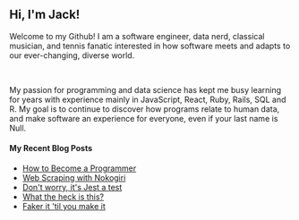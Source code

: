 ## Hi, I'm Jack!

<p>Welcome to my Github! I am a software engineer, data nerd, classical musician, and tennis fanatic interested in how software meets and adapts to our ever-changing, diverse world.</p><br>

<p>My passion for programming and data science has kept me busy learning for years with experience mainly in JavaScript, React, Ruby, Rails, SQL and R. My goal is to continue to discover how programs relate to human data, and make software an experience for everyone, even if your last name is Null.</p>

#### My Recent Blog Posts

* [How to Become a Programmer](https://medium.com/@jack_pena/how-to-become-a-programmer-f8d488a422c)
* [Web Scraping with Nokogiri](https://medium.com/@jack_pena/web-scraping-with-nokogiri-de4e67bb29d1)
* [Don't worry, it's Jest a test](https://medium.com/@jack_pena/dont-worry-it-s-jest-a-test-c3ae6a3127d6)
* [What the heck is this?](https://medium.com/@jack_pena/what-the-heck-is-this-898901b36ada)
* [Faker it 'til you make it](https://medium.com/@jack_pena/faker-it-til-you-make-it-5f88e1743bea)

